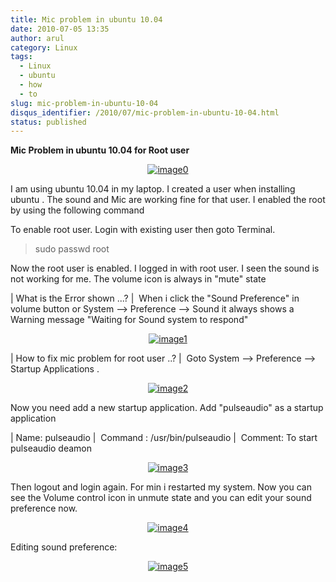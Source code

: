 ```yaml
---
title: Mic problem in ubuntu 10.04
date: 2010-07-05 13:35
author: arul
category: Linux
tags:
  - Linux
  - ubuntu
  - how
  - to
slug: mic-problem-in-ubuntu-10-04
disqus_identifier: /2010/07/mic-problem-in-ubuntu-10-04.html
status: published
---
```


**Mic Problem in ubuntu 10.04 for Root user**

<div class="separator" style="clear: both; text-align: center;">

[![image0](http://1.bp.blogspot.com/_X5tq9y9xv2s/TDIvaC1A0YI/AAAAAAAAAb8/fg2JNqwg6uE/s320/Volume+in+ubuntu+10.04.png)](http://1.bp.blogspot.com/_X5tq9y9xv2s/TDIvaC1A0YI/AAAAAAAAAb8/fg2JNqwg6uE/s1600/Volume+in+ubuntu+10.04.png)

</div>

I am using ubuntu 10.04 in my laptop. I created a user when installing
ubuntu . The sound and Mic are working fine for that user. I enabled the
root by using the following command

To enable root user. Login with existing user then goto Terminal.

> sudo passwd root

Now the root user is enabled. I logged in with root user. I seen the
sound is not working for me. The volume icon is always in \"mute\" state

| What is the Error shown \...?
|  When i click the \"Sound Preference\" in volume button or System
  \--\> Preference \--\> Sound it always shows a Warning message
  \"Waiting for Sound system to respond\"

<div class="separator" style="clear: both; text-align: center;">

[![image1](http://3.bp.blogspot.com/_X5tq9y9xv2s/TEc_0dAcuYI/AAAAAAAAAdc/uRcnI1a_fG0/s320/waiting+for+response.png)](http://3.bp.blogspot.com/_X5tq9y9xv2s/TEc_0dAcuYI/AAAAAAAAAdc/uRcnI1a_fG0/s1600/waiting+for+response.png)

</div>

| How to fix mic problem for root user ..?
|  Goto System \--\> Preference \--\> Startup Applications .

<div class="separator" style="clear: both; text-align: center;">

[![image2](http://1.bp.blogspot.com/_X5tq9y9xv2s/TDIxqUrbzsI/AAAAAAAAAcE/jVA2AakzRC4/s320/startup+application+-+ubuntu.png)](http://1.bp.blogspot.com/_X5tq9y9xv2s/TDIxqUrbzsI/AAAAAAAAAcE/jVA2AakzRC4/s1600/startup+application+-+ubuntu.png)

</div>

Now you need add a new startup application. Add \"pulseaudio\" as a
startup application

| Name: pulseaudio
|  Command : /usr/bin/pulseaudio
|  Comment: To start pulseaudio deamon

<div class="separator" style="clear: both; text-align: center;">

[![image3](http://3.bp.blogspot.com/_X5tq9y9xv2s/TDIyC_EXQrI/AAAAAAAAAcM/JC7uXRAJqvk/s320/Add+start+up+application+ubuntu.png)](http://3.bp.blogspot.com/_X5tq9y9xv2s/TDIyC_EXQrI/AAAAAAAAAcM/JC7uXRAJqvk/s1600/Add+start+up+application+ubuntu.png)

</div>

Then logout and login again. For min i restarted my system. Now you can
see the Volume control icon in unmute state and you can edit your sound
preference now.

<div class="separator" style="clear: both; text-align: center;">

[![image4](http://2.bp.blogspot.com/_X5tq9y9xv2s/TDIywdsgklI/AAAAAAAAAcU/htWK_E-B4o4/s320/working+mic+for+ubuntu.png)](http://2.bp.blogspot.com/_X5tq9y9xv2s/TDIywdsgklI/AAAAAAAAAcU/htWK_E-B4o4/s1600/working+mic+for+ubuntu.png)

</div>

Editing sound preference:

<div class="separator" style="clear: both; text-align: center;">

[![image5](http://1.bp.blogspot.com/_X5tq9y9xv2s/TDIz1bMbXWI/AAAAAAAAAck/o55AK7XlmX4/s320/Sound+Preferences+-+ubuntu+10.04.png)](http://1.bp.blogspot.com/_X5tq9y9xv2s/TDIz1bMbXWI/AAAAAAAAAck/o55AK7XlmX4/s1600/Sound+Preferences+-+ubuntu+10.04.png)

</div>

